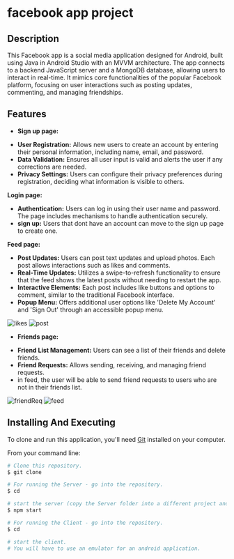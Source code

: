 # facebook app project

## Description
This Facebook app is a social media application designed for Android, 
built using Java in Android Studio with an MVVM architecture.
The app connects to a backend JavaScript server and a MongoDB database, 
allowing users to interact in real-time. It mimics core functionalities of the popular Facebook platform, 
focusing on user interactions such as posting updates, commenting, and managing friendships.

## Features
* **Sign up page:**
- **User Registration:** Allows new users to create an account by entering their personal information, including name, email, and password.
- **Data Validation:** Ensures all user input is valid and alerts the user if any corrections are needed.
- **Privacy Settings:** Users can configure their privacy preferences during registration, deciding what information is visible to others.

**Login page:**
- **Authentication:** Users can log in using their user name and password. The page includes mechanisms to handle authentication securely.
- **sign up:** Users that dont have an account can move to the sign up page to create one.

**Feed page:**
- **Post Updates:** Users can post text updates and upload photos. Each post allows interactions such as likes and comments.
- **Real-Time Updates:** Utilizes a swipe-to-refresh functionality to ensure that the feed shows the latest posts without needing to restart the app.
- **Interactive Elements:** Each post includes like buttons and options to comment, similar to the traditional Facebook interface.
- **Popup Menu:** Offers additional user options like 'Delete My Account' and 'Sign Out' through an accessible popup menu.


![likes](https://github.com/ofirbenesh/ProjectP2_Android/assets/155812033/0d11a95a-65f5-4b55-ad14-98d4d0b6b45e)
![post](https://github.com/ofirbenesh/ProjectP2_Android/assets/155812033/36581391-d20b-4573-9d39-976e65f2ffe5)

* **Friends page:**
- **Friend List Management:** Users can see a list of their friends and delete friends.
- **Friend Requests:** Allows sending, receiving, and managing friend requests.
- in feed, the user will be able to send friend requests to users who are not in their friends list.

![friendReq](https://github.com/ofirbenesh/ProjectP2_Android/assets/155812033/223eb685-6269-42b7-a7b5-68d973bef8a3)
![feed](https://github.com/ofirbenesh/ProjectP2_Android/assets/155812033/f1052d7c-9506-400d-83a0-59dc13bf9774)

## Installing And Executing
    
To clone and run this application, you'll need [Git](https://git-scm.com) installed on your computer.
  
From your command line:
  
```bash
# Clone this repository.
$ git clone 

# For running the Server - go into the repository.
$ cd 

# start the server (copy the Server folder into a different project and execute it from there).
$ npm start

# For running the Client - go into the repository.
$ cd 

# start the client.
# You will have to use an emulator for an android application.
